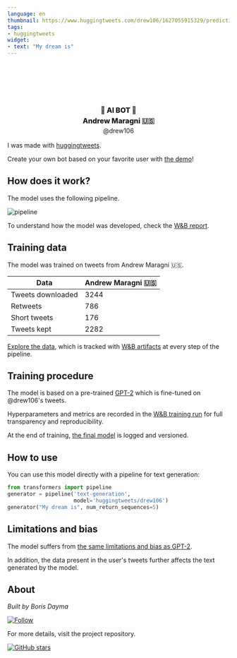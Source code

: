 ```yaml
---
language: en
thumbnail: https://www.huggingtweets.com/drew106/1627055915329/predictions.png
tags:
- huggingtweets
widget:
- text: "My dream is"
---
```


<div class="inline-flex flex-col" style="line-height: 1.5;">
    <div class="flex">
        <div
			style="display:inherit; margin-left: 4px; margin-right: 4px; width: 92px; height:92px; border-radius: 50%; background-size: cover; background-image: url(&#39;https://pbs.twimg.com/profile_images/1414914440231800840/vRSW6t9i_400x400.jpg&#39;)">
        </div>
        <div
            style="display:none; margin-left: 4px; margin-right: 4px; width: 92px; height:92px; border-radius: 50%; background-size: cover; background-image: url(&#39;&#39;)">
        </div>
        <div
            style="display:none; margin-left: 4px; margin-right: 4px; width: 92px; height:92px; border-radius: 50%; background-size: cover; background-image: url(&#39;&#39;)">
        </div>
    </div>
    <div style="text-align: center; margin-top: 3px; font-size: 16px; font-weight: 800">🤖 AI BOT 🤖</div>
    <div style="text-align: center; font-size: 16px; font-weight: 800">Andrew Maragni 🇺🇸</div>
    <div style="text-align: center; font-size: 14px;">@drew106</div>
</div>

I was made with [huggingtweets](https://github.com/borisdayma/huggingtweets).

Create your own bot based on your favorite user with [the demo](https://colab.research.google.com/github/borisdayma/huggingtweets/blob/master/huggingtweets-demo.ipynb)!

## How does it work?

The model uses the following pipeline.

![pipeline](https://github.com/borisdayma/huggingtweets/blob/master/img/pipeline.png?raw=true)

To understand how the model was developed, check the [W&B report](https://wandb.ai/wandb/huggingtweets/reports/HuggingTweets-Train-a-Model-to-Generate-Tweets--VmlldzoxMTY5MjI).

## Training data

The model was trained on tweets from Andrew Maragni 🇺🇸.

| Data | Andrew Maragni 🇺🇸 |
| --- | --- |
| Tweets downloaded | 3244 |
| Retweets | 786 |
| Short tweets | 176 |
| Tweets kept | 2282 |

[Explore the data](https://wandb.ai/wandb/huggingtweets/runs/pfjcjeb0/artifacts), which is tracked with [W&B artifacts](https://docs.wandb.com/artifacts) at every step of the pipeline.

## Training procedure

The model is based on a pre-trained [GPT-2](https://huggingface.co/gpt2) which is fine-tuned on @drew106's tweets.

Hyperparameters and metrics are recorded in the [W&B training run](https://wandb.ai/wandb/huggingtweets/runs/3e1rv18u) for full transparency and reproducibility.

At the end of training, [the final model](https://wandb.ai/wandb/huggingtweets/runs/3e1rv18u/artifacts) is logged and versioned.

## How to use

You can use this model directly with a pipeline for text generation:

```python
from transformers import pipeline
generator = pipeline('text-generation',
                     model='huggingtweets/drew106')
generator("My dream is", num_return_sequences=5)
```

## Limitations and bias

The model suffers from [the same limitations and bias as GPT-2](https://huggingface.co/gpt2#limitations-and-bias).

In addition, the data present in the user's tweets further affects the text generated by the model.

## About

*Built by Boris Dayma*

[![Follow](https://img.shields.io/twitter/follow/borisdayma?style=social)](https://twitter.com/intent/follow?screen_name=borisdayma)

For more details, visit the project repository.

[![GitHub stars](https://img.shields.io/github/stars/borisdayma/huggingtweets?style=social)](https://github.com/borisdayma/huggingtweets)
